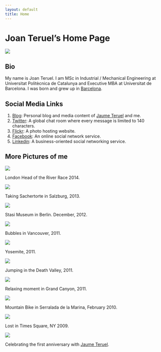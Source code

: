 ```yaml
---
layout: default
title: Home
---
```

# Joan Teruel&rsquo;s Home Page

![][1]

## Bio

My name is Joan Teruel. I am MSc in Industrial / Mechanical Engineering at Universitat Politècnica de Catalunya and Executive MBA at Universitat de Barcelona. I was born and grew up in [Barcelona][2].

## Social Media Links

1. [Blog][3]: Personal blog and media content of [Jaume Teruel][4] and me.
1. [Twitter][5]: A global chat room where every message is limited to 140 characters.
1. [Flickr][6]: A photo hosting website.
1. [Facebook][7]: An online social network service.
1. [Linkedin][8]: A business-oriented social networking service.

## More Pictures of me

![][9]

London Head of the River Race 2014.

![][10]

Taking Sachertorte in Salzburg, 2013.

![][11]

Stasi Museum in Berlin. December, 2012.

![][12]

Bubbles in Vancouver, 2011.

![][13]

Yosemite, 2011.

![][14]

Jumping in the Death Valley, 2011.

![][15]

Relaxing moment in Grand Canyon, 2011.

![][16]

Mountain Bike in Serralada de la Marina, February 2010.

![][17]

Lost in Times Square, NY 2009.

![][18]

Celebrating the first anniversary with [Jaume Teruel][4].


   [1]: /joanteruel/images/me.jpg
   [2]: http://en.wikipedia.org/wiki/Barcelona
   [3]: http://lerion.com
   [4]: http://jaumeteruel.com 
   [5]: http://twitter.com/joan_teruel
   [6]: https://www.flickr.com/photos/lerion
   [7]: https://www.facebook.com/joanrafel.teruel
   [8]: http://www.linkedin.com/in/joanteruel
   [9]: https://farm4.staticflickr.com/3694/13887135686_3141d3d1cd_c.jpg
   [10]: https://farm3.staticflickr.com/2823/11388836886_dd3d54f038_c.jpg
   [12]: https://farm7.staticflickr.com/6197/6088681542_00dac5deeb_b.jpg
   [17]: https://farm4.staticflickr.com/3377/3451671473_225acd06ae_b.jpg
   [15]: https://farm7.staticflickr.com/6209/6087261324_1f90cf43f3_b.jpg
   [14]: https://farm7.staticflickr.com/6185/6087866631_e24e66fac8_b.jpg
   [13]: https://farm7.staticflickr.com/6062/6087879257_fc067b80d8_b.jpg
   [16]: https://farm6.staticflickr.com/5173/5421490001_3ddc760bea_b.jpg
   [11]: https://farm9.staticflickr.com/8503/8255724864_c07fbcce1d_c.jpg
   [18]: https://farm7.staticflickr.com/6078/6087873181_3c32d46ee4_b.jpg
